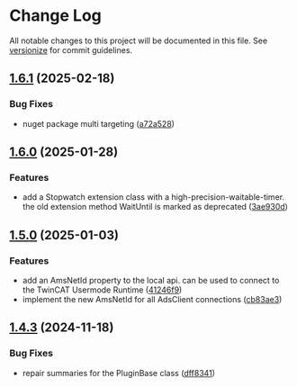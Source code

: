 # Change Log

All notable changes to this project will be documented in this file. See [versionize](https://github.com/versionize/versionize) for commit guidelines.

<a name="1.6.1"></a>
## [1.6.1](https://www.github.com/OpenCommissioning/OC_Assistant_Sdk/releases/tag/v1.6.1) (2025-02-18)

### Bug Fixes

* nuget package multi targeting ([a72a528](https://www.github.com/OpenCommissioning/OC_Assistant_Sdk/commit/a72a52899a8d79002c9c25ec484254b118b5d546))

<a name="1.6.0"></a>
## [1.6.0](https://www.github.com/OpenCommissioning/OC_Assistant_Sdk/releases/tag/v1.6.0) (2025-01-28)

### Features

* add a Stopwatch extension class with a high-precision-waitable-timer. the old extension method WaitUntil is marked as deprecated ([3ae930d](https://www.github.com/OpenCommissioning/OC_Assistant_Sdk/commit/3ae930dd5f0493b06a3030b15290dfbff8059c9b))

<a name="1.5.0"></a>
## [1.5.0](https://www.github.com/OpenCommissioning/OC_Assistant_Sdk/releases/tag/v1.5.0) (2025-01-03)

### Features

* add an AmsNetId property to the local api. can be used to connect to the TwinCAT Usermode Runtime ([41246f9](https://www.github.com/OpenCommissioning/OC_Assistant_Sdk/commit/41246f9c2f9f6703d240e4bb85ff4f65a84603b2))
* implement the new AmsNetId for all AdsClient connections ([cb83ae3](https://www.github.com/OpenCommissioning/OC_Assistant_Sdk/commit/cb83ae32375b6a1102f89b70e27a01de09104e42))

<a name="1.4.3"></a>
## [1.4.3](https://www.github.com/OpenCommissioning/OC_Assistant_Sdk/releases/tag/v1.4.3) (2024-11-18)

### Bug Fixes

* repair summaries for the PluginBase class ([dff8341](https://www.github.com/OpenCommissioning/OC_Assistant_Sdk/commit/dff8341e0b82a7f87e76b1e025db0236d912b82a))

